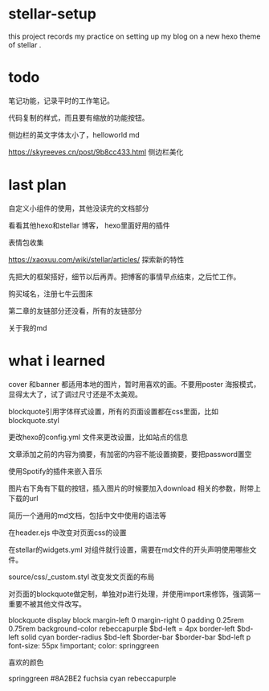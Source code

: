 # stellar-setup
this project records my practice on setting up my blog on a new hexo theme of stellar .

# todo

笔记功能，记录平时的工作笔记。

代码复制的样式，而且要有缩放的功能按钮。

侧边栏的英文字体太小了，helloworld md 

https://skyreeves.cn/post/9b8cc433.html 侧边栏美化
  

# last plan 
自定义小组件的使用，其他没读完的文档部分

看看其他hexo和stellar 博客， hexo里面好用的插件

表情包收集

https://xaoxuu.com/wiki/stellar/articles/ 探索新的特性

先把大的框架搭好，细节以后再弄。把博客的事情早点结束，之后忙工作。

购买域名，注册七牛云图床

第二章的友链部分还没看，所有的友链部分

关于我的md

# what i learned
cover 和banner 都适用本地的图片，暂时用喜欢的画。不要用poster 海报模式，显得太大了，试了调过尺寸还是不太美观。

blockquote引用字体样式设置，所有的页面设置都在css里面，比如blockquote.styl

更改hexo的config.yml 文件来更改设置，比如站点的信息

文章添加<!-- more -->之前的内容为摘要，有加密的内容不能设置摘要，要把password置空

使用Spotify的插件来嵌入音乐

图片右下角有下载的按钮，插入图片的时候要加入download 相关的参数，附带上下载的url

简历一个通用的md文档，包括中文中使用的语法等

在header.ejs 中改变对页面css的设置

在stellar的widgets.yml 对组件就行设置，需要在md文件的开头声明使用哪些文件。

source/css/_custom.styl 改变发文页面的布局

对页面的blockquote做定制，单独对p进行处理，并使用import来修饰，强调第一重要不被其他文件改写。

blockquote
  display block
  margin-left 0
  margin-right 0
  padding 0.25rem 0.75rem
  background-color rebeccapurple
  $bd-left = 4px
  border-left $bd-left solid cyan
  border-radius $bd-left $border-bar $border-bar $bd-left
  p
    font-size: 55px !important;
    color: springgreen




喜欢的颜色

springgreen
#8A2BE2
fuchsia
cyan
rebeccapurple
